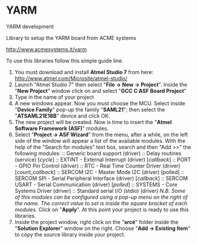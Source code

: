 # YARM
YARM development

Library to setup the YARM board from ACME systems

http://www.acmesystems.it/yarm

To use this libraries follow this simple guide line.

1. You must download and install **Atmel Studio 7** from here: http://www.atmel.com/Microsite/atmel-studio/
2. Launch "Atmel Studio 7" then select "**File -> New -> Project**". Inside the "**New Project**" window click on and select "**GCC C ASF Board Project**" 
3. Type in the name of your project
4. A new windows appear. Now you must choose the MCU. Select inside "**Device Family**" pop-up the family "**SAML21**"; then select the "**ATSAML21E18B**" device and click OK.
5. The new project will be created. Now is time to insert the "**Atmel Software Framework (ASF)**" modules.
6. Select "**Project -> ASF Wizard**" from the menu, after a while, on the left side of the window will appear a list of the available modules.
   With the help of the "Search for modules" text box, search and then "Add >>" the following modules:
   :: Generic board support (driver)
   :: Delay routines (service) [*cycle*]
   :: EXTINT - External Interrupt (driver) [*callback*]
   :: PORT - GPIO Pin Control (driver)
   :: RTC -  Real Time Counter Driver (driver) [*count_callback*]
   :: SERCOM I2C - Master Mode I2C (driver) [polled]
   :: SERCOM SPI - Serial Peripheral Interface (driver) [*callback*]
   :: SERCOM USART - Serial Communication (driver) [*polled*]
   :: SYSTEMS - Core Systems Driver (driver)
   :: Standard serial I/O (stdio) (driver)
   *N.B. Some of this modules can be configured using a pop-up menu on the right of the name. The correct value to set is
   inside the square bracket of each modules.*
   Click on "**Apply**". At this point your project is ready to use this libraries.
7. Inside the project window, right click on the "**srcé**" folder inside the "**Solution Explorer**" window on the right. Choose "**Add -> Existing Item**" to copy 
   the source library inside your project.
